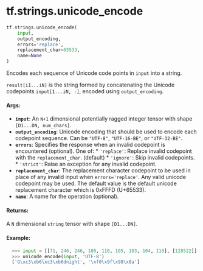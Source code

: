 <div itemscope itemtype="http://developers.google.com/ReferenceObject">
<meta itemprop="name" content="tf.strings.unicode_encode" />
<meta itemprop="path" content="Stable" />
</div>

# tf.strings.unicode_encode

``` python
tf.strings.unicode_encode(
    input,
    output_encoding,
    errors='replace',
    replacement_char=65533,
    name=None
)
```

Encodes each sequence of Unicode code points in `input` into a string.

`result[i1...iN]` is the string formed by concatenating the Unicode
codepoints `input[1...iN, :]`, encoded using `output_encoding`.

#### Args:

* <b>`input`</b>: An `N+1` dimensional potentially ragged integer tensor with shape
    `[D1...DN, num_chars]`.
* <b>`output_encoding`</b>: Unicode encoding that should be used to encode each
    codepoint sequence.  Can be `"UTF-8"`, `"UTF-16-BE"`, or `"UTF-32-BE"`.
* <b>`errors`</b>: Specifies the response when an invalid codepoint is encountered
    (optional). One of:
          * `'replace'`: Replace invalid codepoint with the
            `replacement_char`. (default)
          * `'ignore'`: Skip invalid codepoints.
          * `'strict'`: Raise an exception for any invalid codepoint.
* <b>`replacement_char`</b>: The replacement character codepoint to be used in place of
    any invalid input when `errors='replace'`. Any valid unicode codepoint may
    be used. The default value is the default unicode replacement character
    which is 0xFFFD (U+65533).
* <b>`name`</b>: A name for the operation (optional).


#### Returns:

  A `N` dimensional `string` tensor with shape `[D1...DN]`.

#### Example:
  ```python
    >>> input = [[71, 246, 246, 100, 110, 105, 103, 104, 116], [128522]]
    >>> unicode_encode(input, 'UTF-8')
    ['G\xc3\xb6\xc3\xb6dnight', '\xf0\x9f\x98\x8a']
  ```